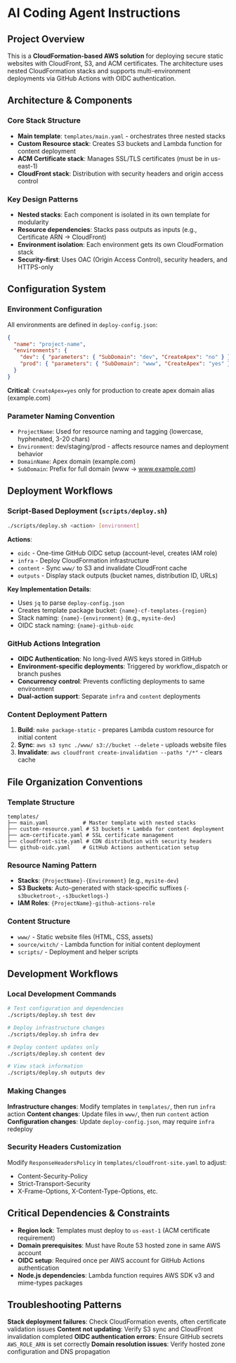 # AI Coding Agent Instructions

## Project Overview
This is a **CloudFormation-based AWS solution** for deploying secure static websites with CloudFront, S3, and ACM certificates. The architecture uses nested CloudFormation stacks and supports multi-environment deployments via GitHub Actions with OIDC authentication.

## Architecture & Components

### Core Stack Structure
- **Main template**: `templates/main.yaml` - orchestrates three nested stacks
- **Custom Resource stack**: Creates S3 buckets and Lambda function for content deployment  
- **ACM Certificate stack**: Manages SSL/TLS certificates (must be in us-east-1)
- **CloudFront stack**: Distribution with security headers and origin access control

### Key Design Patterns
- **Nested stacks**: Each component is isolated in its own template for modularity
- **Resource dependencies**: Stacks pass outputs as inputs (e.g., Certificate ARN → CloudFront)
- **Environment isolation**: Each environment gets its own CloudFormation stack
- **Security-first**: Uses OAC (Origin Access Control), security headers, and HTTPS-only

## Configuration System

### Environment Configuration
All environments are defined in `deploy-config.json`:
```json
{
  "name": "project-name",
  "environments": {
    "dev": { "parameters": { "SubDomain": "dev", "CreateApex": "no" } },
    "prod": { "parameters": { "SubDomain": "www", "CreateApex": "yes" } }
  }
}
```

**Critical**: `CreateApex=yes` only for production to create apex domain alias (example.com)

### Parameter Naming Convention
- `ProjectName`: Used for resource naming and tagging (lowercase, hyphenated, 3-20 chars)
- `Environment`: dev/staging/prod - affects resource names and deployment behavior
- `DomainName`: Apex domain (example.com)
- `SubDomain`: Prefix for full domain (www → www.example.com)

## Deployment Workflows

### Script-Based Deployment (`scripts/deploy.sh`)
```bash
./scripts/deploy.sh <action> [environment]
```

**Actions**:
- `oidc` - One-time GitHub OIDC setup (account-level, creates IAM role)
- `infra` - Deploy CloudFormation infrastructure
- `content` - Sync `www/` to S3 and invalidate CloudFront cache  
- `outputs` - Display stack outputs (bucket names, distribution ID, URLs)

**Key Implementation Details**:
- Uses `jq` to parse `deploy-config.json`
- Creates template package bucket: `{name}-cf-templates-{region}`
- Stack naming: `{name}-{environment}` (e.g., `mysite-dev`)
- OIDC stack naming: `{name}-github-oidc`

### GitHub Actions Integration
- **OIDC Authentication**: No long-lived AWS keys stored in GitHub
- **Environment-specific deployments**: Triggered by workflow_dispatch or branch pushes
- **Concurrency control**: Prevents conflicting deployments to same environment
- **Dual-action support**: Separate `infra` and `content` deployments

### Content Deployment Pattern
1. **Build**: `make package-static` - prepares Lambda custom resource for initial content
2. **Sync**: `aws s3 sync ./www/ s3://bucket --delete` - uploads website files
3. **Invalidate**: `aws cloudfront create-invalidation --paths "/*"` - clears cache

## File Organization Conventions

### Template Structure
```
templates/
├── main.yaml           # Master template with nested stacks
├── custom-resource.yaml # S3 buckets + Lambda for content deployment
├── acm-certificate.yaml # SSL certificate management
├── cloudfront-site.yaml # CDN distribution with security headers
└── github-oidc.yaml    # GitHub Actions authentication setup
```

### Resource Naming Pattern
- **Stacks**: `{ProjectName}-{Environment}` (e.g., `mysite-dev`)
- **S3 Buckets**: Auto-generated with stack-specific suffixes (`-s3bucketroot-`, `-s3bucketlogs-`)
- **IAM Roles**: `{ProjectName}-github-actions-role`

### Content Structure
- `www/` - Static website files (HTML, CSS, assets)
- `source/witch/` - Lambda function for initial content deployment
- `scripts/` - Deployment and helper scripts

## Development Workflows

### Local Development Commands
```bash
# Test configuration and dependencies
./scripts/deploy.sh test dev

# Deploy infrastructure changes
./scripts/deploy.sh infra dev

# Deploy content updates only
./scripts/deploy.sh content dev

# View stack information
./scripts/deploy.sh outputs dev
```

### Making Changes

**Infrastructure changes**: Modify templates in `templates/`, then run `infra` action
**Content changes**: Update files in `www/`, then run `content` action  
**Configuration changes**: Update `deploy-config.json`, may require `infra` redeploy

### Security Headers Customization
Modify `ResponseHeadersPolicy` in `templates/cloudfront-site.yaml` to adjust:
- Content-Security-Policy
- Strict-Transport-Security  
- X-Frame-Options, X-Content-Type-Options, etc.

## Critical Dependencies & Constraints

- **Region lock**: Templates must deploy to `us-east-1` (ACM certificate requirement)
- **Domain prerequisites**: Must have Route 53 hosted zone in same AWS account
- **OIDC setup**: Required once per AWS account for GitHub Actions authentication
- **Node.js dependencies**: Lambda function requires AWS SDK v3 and mime-types packages

## Troubleshooting Patterns

**Stack deployment failures**: Check CloudFormation events, often certificate validation issues
**Content not updating**: Verify S3 sync and CloudFront invalidation completed
**OIDC authentication errors**: Ensure GitHub secrets `AWS_ROLE_ARN` is set correctly
**Domain resolution issues**: Verify hosted zone configuration and DNS propagation